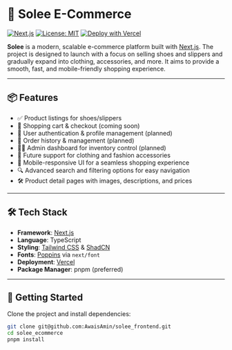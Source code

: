 # 👟 Solee E-Commerce

[![Next.js](https://img.shields.io/badge/Built%20with-Next.js-000?logo=next.js&logoColor=white)](https://nextjs.org/)
[![License: MIT](https://img.shields.io/badge/License-MIT-yellow.svg)](LICENSE)
[![Deploy with Vercel](https://vercel.com/button)](https://vercel.com/)

**Solee** is a modern, scalable e-commerce platform built with [Next.js](https://nextjs.org/). The project is designed to launch with a focus on selling shoes and slippers and gradually expand into clothing, accessories, and more. It aims to provide a smooth, fast, and mobile-friendly shopping experience.

---

## 📦 Features

- ✅ Product listings for shoes/slippers
- 🛒 Shopping cart & checkout (coming soon)
- 🔐 User authentication & profile management (planned)
- 🧾 Order history & management (planned)
- 🧑‍💼 Admin dashboard for inventory control (planned)
- 👕 Future support for clothing and fashion accessories
- 🎨 Mobile-responsive UI for a seamless shopping experience
- 🔍 Advanced search and filtering options for easy navigation
- 🛠️ Product detail pages with images, descriptions, and prices

---

## 🛠️ Tech Stack

- **Framework**: [Next.js](https://nextjs.org)
- **Language**: TypeScript
- **Styling**: [Tailwind CSS](https://tailwindcss.com) & [ShadCN](https://github.com/shadcn/ui)
- **Fonts**: [Poppins](https://vercel.com/font) via `next/font`
- **Deployment**: [Vercel](https://vercel.com)
- **Package Manager**: pnpm (preferred)

---

## 🚀 Getting Started

Clone the project and install dependencies:

```bash
git clone git@github.com:AwaisAmin/solee_frontend.git
cd solee_ecommerce
pnpm install
```
